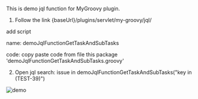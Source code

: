 This is demo jql function for MyGroovy plugin.

1) Follow the link {baseUrl}/plugins/servlet/my-groovy/jql/

add script

name: demoJqlFunctionGetTaskAndSubTasks

code: copy paste code from file this package 'demoJqlFunctionGetTaskAndSubTasks.groovy'

2) Open jql search: issue in demoJqlFunctionGetTaskAndSubTasks("key in (TEST-39)")   

![demo](https://github.com/mailru/jira-scripts/blob/master/mygroovy-kit/jql/demo/demo%20jql.png?raw=true)
